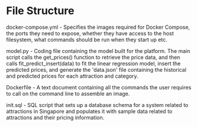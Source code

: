 # File Structure
docker-compose.yml - Specifies the images required for Docker Compose, the ports they need to expose, whether they have access to the host filesystem, what commands should be run when they start up etc.

model.py - Coding file containing the model built for the platform. The main script calls the get_prices() function to retrieve the price data, and then calls fit_predict_insert(data) to fit the linear regression model, insert the predicted prices, and generate the 'data.json' file containing the historical and predicted prices for each attraction and category.

Dockerfile - A text document containing all the commands the user requires to call on the command line to assemble an image.

init.sql - SQL script that sets up a database schema for a system related to attractions in Singapore and populates it with sample data related to attractions and their pricing information.